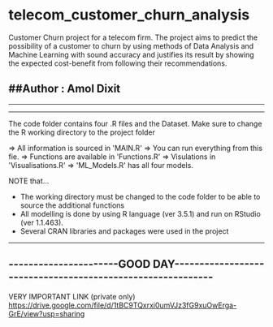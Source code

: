 # telecom_customer_churn_analysis
Customer Churn project for a telecom firm. The project aims to predict the possibility of a customer to churn by using methods of Data Analysis and Machine Learning with sound accuracy and justifies its result by showing the expected cost-benefit from following their recommendations. 



##Author : Amol Dixit
-----------------------------------------------------------------------------------------
-----------------------------------------------------------------------------------------
-----------------------------------------------------------------------------------------
The code folder contains four .R files and the Dataset.
Make sure to change the R working directory to 
the project folder

=> All information is sourced in 'MAIN.R'
=> You can run everything from this fie.
=> Functions are available in 'Functions.R'
=> Visulations in 'Visualisations.R'
=> 'ML_Models.R' has all four models.

NOTE that...
- The working directory must be changed to the code folder 
  to be able to source the additional functions
- All modelling is done by using R language (ver 3.5.1) 
  and run on RStudio (ver 1.1.463). 
- Several CRAN libraries and packages were used in the project 

-----------------------------------------------------------------------------------------
----------------------GOOD DAY-----------------------------------------------------------
-----------------------------------------------------------------------------------------


VERY IMPORTANT LINK (private only)
https://drive.google.com/file/d/1tBC9TQxrxi0umVJz3fG9xuOwErga-GrE/view?usp=sharing
